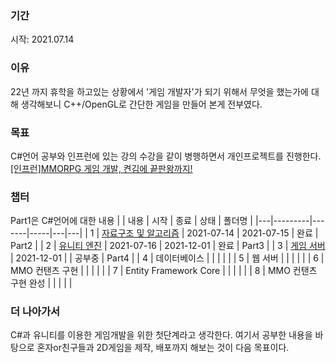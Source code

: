 ### 기간
시작: 2021.07.14  
  
### 이유
22년 까지 휴학을 하고있는 상황에서 '게임 개발자'가 되기 위해서 무엇을 했는가에 대해 생각해보니 C++/OpenGL로 간단한 게임을 만들어 본게 전부였다.

### 목표
C#언어 공부와 인프런에 있는 강의 수강을 같이 병행하면서 개인프로젝트를 진행한다.  
[[인프런]MMORPG 게임 개발, 켠김에 끝판왕까지!](https://www.inflearn.com/roadmaps/355)

### 챕터
Part1은 C#언어에 대한 내용
|   | 내용 | 시작 | 종료 | 상태 | 폴더명 |
|---|---------|-------|-----|---|---|
| 1 |  [자료구조 및 알고리즘](./Part2)       | 2021-07-14  | 2021-07-15    | 완료 | Part2  |
| 2 |  [유니티 엔진](./Part3)       |  2021-07-16     |  2021-12-01   | 완료  | Part3  |
| 3 |  [게임 서버](./Part4)       |    2021-12-01   |     |  공부중 | Part4  |
| 4 |  데이터베이스       |       |     |   |   |
| 5 |  웹 서버       |       |     |   |   |
| 6 |  MMO 컨탠츠 구현       |       |     |   |   |
| 7 |  Entity Framework Core       |       |     |   |   |
| 8 |  MMO 컨탠츠 구현 완성       |       |     |   |   |

### 더 나아가서
C#과 유니티를 이용한 게임개발을 위한 첫단계라고 생각한다. 여기서 공부한 내용을 바탕으로 혼자or친구들과 2D게임을 제작, 배포까지 해보는 것이 다음 목표이다.